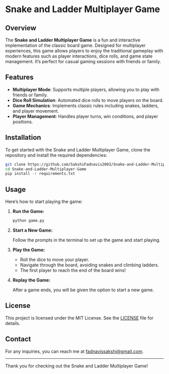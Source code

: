 # Snake and Ladder Multiplayer Game

## Overview

The **Snake and Ladder Multiplayer Game** is a fun and interactive implementation of the classic board game. Designed for multiplayer experiences, this game allows players to enjoy the traditional gameplay with modern features such as player interactions, dice rolls, and game state management. It’s perfect for casual gaming sessions with friends or family.

## Features

- **Multiplayer Mode**: Supports multiple players, allowing you to play with friends or family.
- **Dice Roll Simulation**: Automated dice rolls to move players on the board.
- **Game Mechanics**: Implements classic rules including snakes, ladders, and player movement.
- **Player Management**: Handles player turns, win conditions, and player positions.

## Installation

To get started with the Snake and Ladder Multiplayer Game, clone the repository and install the required dependencies:

```bash
git clone https://github.com/SakshiFadnavis2003/Snake-and-Ladder-Multiplayer-Game.git
cd Snake-and-Ladder-Multiplayer-Game
pip install -r requirements.txt
```

## Usage

Here’s how to start playing the game:

1. **Run the Game:**

    ```bash
    python game.py
    ```

2. **Start a New Game:**

    Follow the prompts in the terminal to set up the game and start playing.

3. **Play the Game:**

    - Roll the dice to move your player.
    - Navigate through the board, avoiding snakes and climbing ladders.
    - The first player to reach the end of the board wins!

4. **Replay the Game:**

    After a game ends, you will be given the option to start a new game.

## License

This project is licensed under the MIT License. See the [LICENSE](LICENSE) file for details.

## Contact

For any inquiries, you can reach me at [fadnavissakshi@gmail.com](mailto:fadnavissakshi@gmail.com).

---

Thank you for checking out the Snake and Ladder Multiplayer Game!
